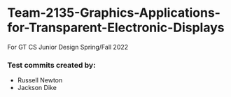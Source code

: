 # Team-2135-Graphics-Applications-for-Transparent-Electronic-Displays
For GT CS Junior Design Spring/Fall 2022

### Test commits created by:
* Russell Newton
* Jackson Dike
